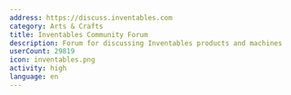 ```yaml
---
address: https://discuss.inventables.com
category: Arts & Crafts
title: Inventables Community Forum
description: Forum for discussing Inventables products and machines
userCount: 29819
icon: inventables.png
activity: high
language: en
---
```

